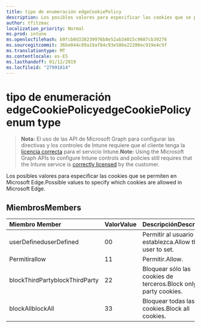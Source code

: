 ```yaml
---
title: tipo de enumeración edgeCookiePolicy
description: Los posibles valores para especificar las cookies que se permiten en Microsoft Edge.
author: tfitzmac
localization_priority: Normal
ms.prod: intune
ms.openlocfilehash: b9fcb0d338239976b8e52ab34015c9687cb39276
ms.sourcegitcommit: 36be044c89a19af84c93e586e22200ec919e4c9f
ms.translationtype: MT
ms.contentlocale: es-ES
ms.lasthandoff: 01/12/2019
ms.locfileid: "27991814"
---
```

# <a name="edgecookiepolicy-enum-type"></a><span data-ttu-id="e280f-103">tipo de enumeración edgeCookiePolicy</span><span class="sxs-lookup"><span data-stu-id="e280f-103">edgeCookiePolicy enum type</span></span>

> <span data-ttu-id="e280f-104">**Nota:** El uso de las API de Microsoft Graph para configurar las directivas y los controles de Intune requiere que el cliente tenga la [licencia correcta](https://go.microsoft.com/fwlink/?linkid=839381) para el servicio Intune.</span><span class="sxs-lookup"><span data-stu-id="e280f-104">**Note:** Using the Microsoft Graph APIs to configure Intune controls and policies still requires that the Intune service is [correctly licensed](https://go.microsoft.com/fwlink/?linkid=839381) by the customer.</span></span>

<span data-ttu-id="e280f-105">Los posibles valores para especificar las cookies que se permiten en Microsoft Edge.</span><span class="sxs-lookup"><span data-stu-id="e280f-105">Possible values to specify which cookies are allowed in Microsoft Edge.</span></span>
## <a name="members"></a><span data-ttu-id="e280f-106">Miembros</span><span class="sxs-lookup"><span data-stu-id="e280f-106">Members</span></span>
|<span data-ttu-id="e280f-107">Miembro	</span><span class="sxs-lookup"><span data-stu-id="e280f-107">Member</span></span>|<span data-ttu-id="e280f-108">Valor</span><span class="sxs-lookup"><span data-stu-id="e280f-108">Value</span></span>|<span data-ttu-id="e280f-109">Descripción</span><span class="sxs-lookup"><span data-stu-id="e280f-109">Description</span></span>|
|:---|:---|:---|
|<span data-ttu-id="e280f-110">userDefined</span><span class="sxs-lookup"><span data-stu-id="e280f-110">userDefined</span></span>|<span data-ttu-id="e280f-111">0</span><span class="sxs-lookup"><span data-stu-id="e280f-111">0</span></span>|<span data-ttu-id="e280f-112">Permitir al usuario que establezca.</span><span class="sxs-lookup"><span data-stu-id="e280f-112">Allow the user to set.</span></span>|
|<span data-ttu-id="e280f-113">Permitir</span><span class="sxs-lookup"><span data-stu-id="e280f-113">allow</span></span>|<span data-ttu-id="e280f-114">1</span><span class="sxs-lookup"><span data-stu-id="e280f-114">1</span></span>|<span data-ttu-id="e280f-115">Permitir.</span><span class="sxs-lookup"><span data-stu-id="e280f-115">Allow.</span></span>|
|<span data-ttu-id="e280f-116">blockThirdParty</span><span class="sxs-lookup"><span data-stu-id="e280f-116">blockThirdParty</span></span>|<span data-ttu-id="e280f-117">2</span><span class="sxs-lookup"><span data-stu-id="e280f-117">2</span></span>|<span data-ttu-id="e280f-118">Bloquear sólo las cookies de terceros.</span><span class="sxs-lookup"><span data-stu-id="e280f-118">Block only third party cookies.</span></span>|
|<span data-ttu-id="e280f-119">blockAll</span><span class="sxs-lookup"><span data-stu-id="e280f-119">blockAll</span></span>|<span data-ttu-id="e280f-120">3</span><span class="sxs-lookup"><span data-stu-id="e280f-120">3</span></span>|<span data-ttu-id="e280f-121">Bloquear todas las cookies.</span><span class="sxs-lookup"><span data-stu-id="e280f-121">Block all cookies.</span></span>|



